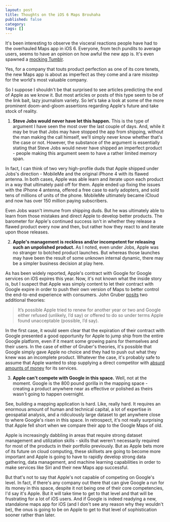 ```yaml
---
layout: post
title: Thoughts on the iOS 6 Maps Brouhaha
published: false
category: 
tags: []
---
```


It's been interesting to observe the visceral reactions people have had to the overhauled Maps app in iOS 6. Everyone, from tech pundits to average users, seems to have an opinion on how awful the new app is. It's even spawned a [mocking Tumblr](http://theamazingios6maps.tumblr.com/). 

Yes, for a company that touts product perfection as one of its core tenets, the new Maps app is about as imperfect as they come and a rare misstep for the world's most valuable company.

So I suppose I shouldn't be that surprised to see articles predicting the end of Apple as we know it. But most articles or posts of this type seem to be of the link bait, lazy journalism variety. So let's take a look at some of the more prominent doom-and-gloom assertions regarding Apple's future and take stock of reality.

1. **Steve Jobs would never have let this happen.**
This is the type of argument I have seen the most over the last couple of days. And, while it may be true that Jobs may have stopped the app from shipping, without the man making the call himself, we'll simply never know whether that's the case or not. However, the substance of the argument is essentially stating that Steve Jobs would never have shipped an imperfect product - people making this argument seem to have a rather limited memory span.

In fact, I can think of two very high-profile duds that Apple shipped under Jobs's direction - MobileMe and the original iPhone 4 with its flawed antenna. In both cases, Apple was able learn and iterate upon each product in a way that ultimately paid off for them. Apple ended up fixing the issues with the iPhone 4 antenna, offered a free case to early adopters, and sold tens of millions of units of the phone. MobileMe ultimately became iCloud and now has over 150 million paying subscribers.

Even Jobs wasn't immune from shipping duds. But he was ultimately able to learn from those mistakes and direct Apple to develop better products. The barometer for Apple's continued success isn't in whether they release a flawed product every now and then, but rather how they react to and iterate upon those releases.

2. **Apple's management is reckless and/or incompetent for releasing such an unpolished product.**
As I noted, even under Jobs, Apple was no stranger to botched product launches. But whereas those launches may have been the result of some unknown internal dynamic, there may be a simpler business decision at play here.

As has been widely reported, Apple's contract with Google for Google services on iOS expires this year. Now, it's not known what the inside story is, but I suspect that Apple was simply content to let their contract with Google expire in order to push their own version of Maps to better control the end-to-end experience with consumers. John Gruber [posits](http://daringfireball.net/linked/2012/09/19/ios-6-maps-dash) two additional theories:

>It’s possible Apple tried to renew for another year or two and Google either refused (unlikely, I’d say) or offered to do so under terms Apple found unacceptable (possible, I’d say).

In the first case, it would seem clear that the expiration of their contract with Google presented a good opportunity for Apple to jump ship from the entire Google platform, even if it meant some growing pains for themselves and their users. In the case of either of Gruber's theories, it's possible that Google simply gave Apple no choice and they had to push out what they knew was an incomplete product. Whatever the case, it's probably safe to assume that Apple wanted to stop supplying a direct competitor with [absurd amounts of money](http://www.forbes.com/sites/timworstall/2012/03/30/google-makes-more-from-iphones-than-it-does-from-android/) for its services.

3. **Apple can't compete with Google in this space.**
Well, not at the moment. Google is the 800 pound gorilla in the mapping space - creating a product anywhere near as effective or polished as theirs wasn't going to happen overnight.

See, building a mapping application is hard. Like, really hard. It requires an enormous amount of human and technical capital, a lot of expertise in geospatial analysis, and a ridiculously large dataset to get anywhere close to where Google's risen in this space. In retrospect, it's not really surprising that Apple fell short when we compare their app to the Google Maps of old.

Apple is increasingly dabbling in areas that require strong dataset management and utilization skills - skills that weren't necessarily required for most of the products in their portfolio previously. But as Apple bets more of its future on cloud computing, these skillsets are going to become more important and Apple is going to have to rapidly develop strong data gathering, data management, and machine learning capabilities in order to make services like Siri and their new Maps app successful.

But that's not to say that Apple's not capable of competing on Google's level. In fact, if there's any company out there that can give Google a run for its money in this space, despite it not being one of their core competencies, I'd say it's Apple. But it will take time to get to that level and that will be frustrating for a lot of iOS users. And if Google is indeed readying a new, standalone maps app for iOS (and I don't see any reason why they wouldn't be), the onus is going to be on Apple to get to that level of sophistication sooner rather than later.